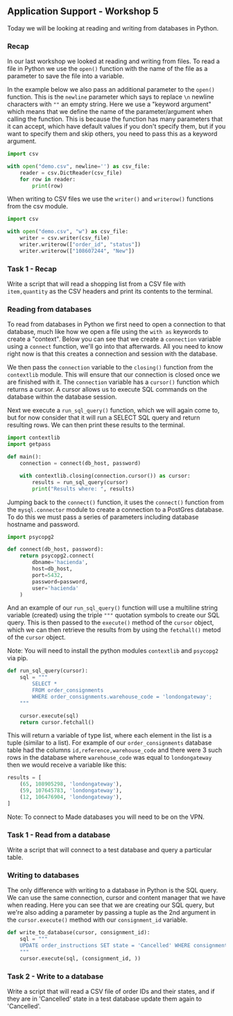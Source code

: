 ## Application Support - Workshop 5

Today we will be looking at reading and writing from databases in Python.

### Recap

In our last workshop we looked at reading and writing from files. To read a file in Python
we use the `open()` function with the name of the file as a parameter to save the file 
into a variable.

In the example below we also pass an additional parameter to the `open()` function. This 
is the `newline` parameter which says to replace `\n` newline characters with `""` an 
empty string. Here we use a "keyword argument" which means that we define the name of the
parameter/argument when calling the function. This is because the function has many
parameters that it can accept, which have default values if you don't specify them, but if
you want to specify them and skip others, you need to pass this as a keyword argument.  

```python
import csv

with open("demo.csv", newline='') as csv_file:
    reader = csv.DictReader(csv_file)
    for row in reader:
        print(row)
```

When writing to CSV files we use the `writer()` and `writerow()` functions from the csv 
module.

```python
import csv

with open("demo.csv", "w") as csv_file:
    writer = csv.writer(csv_file)
    writer.writerow(["order_id", "status"])
    writer.writerow(["108607244", "New"])
```

### Task 1 - Recap
Write a script that will read a shopping list from a CSV file with `item,quantity` as the
CSV headers and print its contents to the terminal.

### Reading from databases
To read from databases in Python we first need to open a connection to that database, much
like how we open a file using the `with as` keywords to create a "context". Below you can
see that we create a `connection` variable using a `connect` function, we'll go into that 
afterwards. All you need to know right now is that this creates a connection and session 
with the database.

We then pass the `connection` variable to the `closing()` function from the `contextlib`
module. This will ensure that our connection is closed once we are finished with it. The
`connection` variable has a `cursor()` function which returns a cursor. A cursor allows us
to execute SQL commands on the database within the database session.

Next we execute a `run_sql_query()` function, which we will again come to, but for now 
consider that it will run a SELECT SQL query and return resulting rows. We can then print
these results to the terminal.

```python
import contextlib
import getpass

def main():
    connection = connect(db_host, password)

    with contextlib.closing(connection.cursor()) as cursor:
        results = run_sql_query(cursor)
        print("Results where: ", results)
```

Jumping back to the `connect()` function, it uses the `connect()` function from the 
`mysql.connector` module to create a connection to a PostGres database. To do this we must
pass a series of parameters including database hostname and password. 

```python
import psycopg2

def connect(db_host, password):
    return psycopg2.connect(
        dbname='hacienda',
        host=db_host,
        port=5432,
        password=password,
        user='hacienda'
    )
```

And an example of our `run_sql_query()` function will use a multiline string variable 
(created) using the triple `"""` quotation symbols to create our SQL query. This is then
passed to the `execute()` method of the `cursor` object, which we can then retrieve the 
results from by using the `fetchall()` metod of the `cursor` object.

Note: You will need to install the python modules `contextlib` and `psycopg2` via pip.

```python
def run_sql_query(cursor):
    sql = """
        SELECT *
        FROM order_consignments
        WHERE order_consignments.warehouse_code = 'londongateway';
    """

    cursor.execute(sql)
    return cursor.fetchall()
```

This will return a variable of type list, where each element in the list is a tuple 
(similar to a list). For example of our `order_consignments` database table had the 
columns `id,reference,warehouse_code` and there were 3 such rows in the database where
`warehouse_code` was equal to `londongateway` then we would receive a variable like this:

```python
results = [
    (65, 108905298, 'londongateway'),
    (59, 107645783, 'londongateway'),
    (12, 106476904, 'londongateway'),
]
```

Note: To connect to Made databases you will need to be on the VPN.

### Task 1 - Read from a database
Write a script that will connect to a test database and query a particular table.

### Writing to databases
The only difference with writing to a database in Python is the SQL query. We can use the 
same connection, cursor and content manager that we have when reading. Here you can see 
that we are creating our SQL query, but we're also adding a parameter by passing a tuple 
as the 2nd argument in the `cursor.execute()` method with our `consignment_id` variable.

```python
def write_to_database(cursor, consignment_id):
    sql = """
    UPDATE order_instructions SET state = 'Cancelled' WHERE consignment_id IN %s
    """
    cursor.execute(sql, (consignment_id, ))
```

### Task 2 - Write to a database
Write a script that will read a CSV file of order IDs and their states, and if they are in
'Cancelled' state in a test database update them again to 'Cancelled'.
